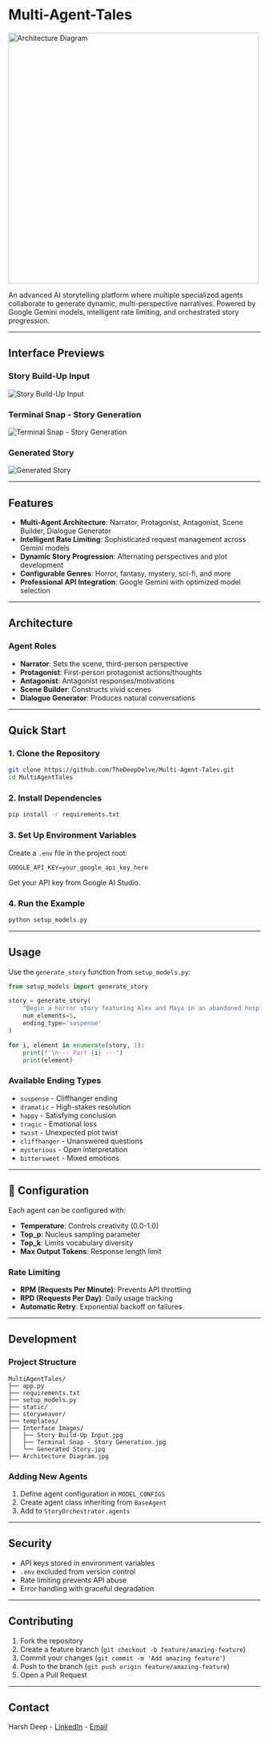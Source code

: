 # Multi-Agent-Tales

<img src="Architecture%20Diagram.jpg" alt="Architecture Diagram" width="500"/>

An advanced AI storytelling platform where multiple specialized agents collaborate to generate dynamic, multi-perspective narratives. Powered by Google Gemini models, intelligent rate limiting, and orchestrated story progression.

---

## Interface Previews


### Story Build-Up Input
![Story Build-Up Input](Interface%20Images/Story%20Build-Up%20Input.png)

### Terminal Snap - Story Generation
![Terminal Snap - Story Generation](Interface%20Images/Terminal%20Snap%20-%20Story%20Generation.png)

### Generated Story
![Generated Story](Interface%20Images/Generated%20Story.png)

---

## Features

- **Multi-Agent Architecture**: Narrator, Protagonist, Antagonist, Scene Builder, Dialogue Generator
- **Intelligent Rate Limiting**: Sophisticated request management across Gemini models
- **Dynamic Story Progression**: Alternating perspectives and plot development
- **Configurable Genres**: Horror, fantasy, mystery, sci-fi, and more
- **Professional API Integration**: Google Gemini with optimized model selection

---

## Architecture

### Agent Roles
- **Narrator**: Sets the scene, third-person perspective
- **Protagonist**: First-person protagonist actions/thoughts
- **Antagonist**: Antagonist responses/motivations
- **Scene Builder**: Constructs vivid scenes
- **Dialogue Generator**: Produces natural conversations

---

## Quick Start

### 1. Clone the Repository
```bash
git clone https://github.com/TheDeepDelve/Multi-Agent-Tales.git
cd MultiAgentTales
```

### 2. Install Dependencies
```bash
pip install -r requirements.txt
```

### 3. Set Up Environment Variables
Create a `.env` file in the project root:
```
GOOGLE_API_KEY=your_google_api_key_here
```
Get your API key from Google AI Studio.

### 4. Run the Example
```bash
python setup_models.py
```

---

## Usage

Use the `generate_story` function from `setup_models.py`:
```python
from setup_models import generate_story

story = generate_story(
    "Begin a horror story featuring Alex and Maya in an abandoned hospital",
    num_elements=5,
    ending_type='suspense'
)

for i, element in enumerate(story, 1):
    print(f"\n--- Part {i} ---")
    print(element)
```

### Available Ending Types
- `suspense` - Cliffhanger ending
- `dramatic` - High-stakes resolution
- `happy` - Satisfying conclusion
- `tragic` - Emotional loss
- `twist` - Unexpected plot twist
- `cliffhanger` - Unanswered questions
- `mysterious` - Open interpretation
- `bittersweet` - Mixed emotions

---

## 🔧 Configuration

Each agent can be configured with:
- **Temperature**: Controls creativity (0.0-1.0)
- **Top_p**: Nucleus sampling parameter
- **Top_k**: Limits vocabulary diversity
- **Max Output Tokens**: Response length limit

### Rate Limiting
- **RPM (Requests Per Minute)**: Prevents API throttling
- **RPD (Requests Per Day)**: Daily usage tracking
- **Automatic Retry**: Exponential backoff on failures

---

## Development

### Project Structure
```
MultiAgentTales/
├── app.py
├── requirements.txt
├── setup_models.py
├── static/
├── storyweaver/
├── templates/
├── Interface Images/
│   ├── Story Build-Up Input.jpg
│   ├── Terminal Snap - Story Generation.jpg
│   └── Generated Story.jpg
├── Architecture Diagram.jpg
```

### Adding New Agents
1. Define agent configuration in `MODEL_CONFIGS`
2. Create agent class inheriting from `BaseAgent`
3. Add to `StoryOrchestrator.agents`

---

## Security

- API keys stored in environment variables
- `.env` excluded from version control
- Rate limiting prevents API abuse
- Error handling with graceful degradation

---

## Contributing

1. Fork the repository
2. Create a feature branch (`git checkout -b feature/amazing-feature`)
3. Commit your changes (`git commit -m 'Add amazing feature'`)
4. Push to the branch (`git push origin feature/amazing-feature`)
5. Open a Pull Request

---

## Contact

Harsh Deep - [LinkedIn](https://www.linkedin.com/in/harshdeep7199/) - [Email](harshdeep7199@gmail.com)